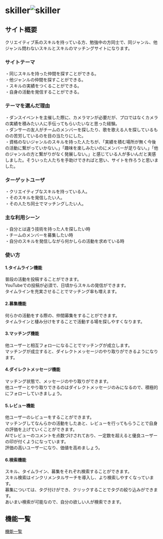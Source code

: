 # **skiller**![skiller](https://sklr.info/assets/skiller3-662ad6699a348219fa33d24ddde0a66936e9ddde8413b423f6e04c078983d277.png)

## サイト概要
クリエイティブ系のスキルを持っている方、勉強中の方同士で、同ジャンル、他ジャンル問わないスキルとスキルのマッチングサイトになります。

### サイトテーマ
・同じスキルを持った仲間を探すことができる。  
・他ジャンルの仲間を探すことができる。  
・スキルの実績をつくることができる。  
・自身の活動を発信することができる。

### テーマを選んだ理由
・ダンスイベントを主催した際に、カメラマンが必要だが、プロではなくカメラの実績を積みたい人に手伝ってもらいたいなと思った経験。  
・ダンサーの友人がチームのメンバーを探したり、歌を歌える人を探しているものの苦労しているのを目の当たりにした。  
・資格のないジャンルのスキルを持った人たちが、「実績を積む場所が無く今後の活動に繋がっていかない。」「趣味を楽しみたいのにメンバーが足りない。」「他のジャンルの方と繋がりがなく発展しない。」と感じている人が多いんだと実感しました。そういった人たちを手助けできればと思い、サイトを作ろうと思いました。

### ターゲットユーザ
・クリエイティブなスキルを持っている人。  
・そのスキルを発信したい人。  
・その人たち同士でマッチングしたい人。  

### 主な利用シーン
・自分とは違う技術を持った人を探したい時  
・チームのメンバーを募集したい時  
・自分のスキルを発信しながら何かしらの活動を求めている時

### 使い方
#### 1.タイムライン機能
普段の活動を投稿することができます。  
YouTubeでの投稿が必須で、日頃からスキルの発信ができます。  
タイムラインを充実させることでマッチング率も増えます。

#### 2.募集機能
何らかの活動をする際の、仲間募集をすることができます。  
タイムラインと棲み分けをすることで活動する場を探しやすくなります。

#### 3.マッチング機能
他ユーザーと相互フォローになることでマッチングが成立します。  
マッチングが成立すると、ダイレクトメッセージのやり取りができるようになります。

#### 4.ダイレクトメッセージ機能
マッチング状態で、メッセージのやり取りができます。  
他ユーザーとやり取りできるのはダイレクトメッセージのみになるので、積極的にフォローしていきましょう。

#### 5.レビュー機能
他ユーザーのレビューをすることができます。  
マッチングしてなんらかの活動をしたあと、レビューを行ってもらうことで自身の評価を上げていくことができます。  
AIでレビューのコメントを点数づけされており、一定数を超えると優良ユーザーの印が付くようになっています。  
評価の高いユーザーになり、価値を高めましょう。

#### 6.検索機能
スキル、タイムライン、募集をそれぞれ検索することができます。  
スキル検索はインクリメンタルサーチを導入し、より検索しやすくなっています。  
募集については、タグ付けができ、クリックすることでタグの絞り込みができます。  
あいまい検索が可能なので、自分の欲しい人が検索できます。


## 機能一覧
[機能一覧](https://docs.google.com/spreadsheets/d/1LyKYSdzT2so0t86SNF6qyLH6fQfm9pbjeYBsFBzdYJE/edit?usp=sharing)

